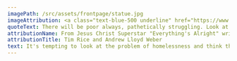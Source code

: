 ```yaml
---
imagePath: /src/assets/frontpage/statue.jpg
imageAttribution: <a class="text-blue-500 underline" href="https://www.flickr.com/photos/clairity/52934545949/"><i>Homeless Jesus, Basilica of Saint Mary, Minneapolis 5/27/23</i></a> By Sharon Mollerus - <a href="https://commons.wikimedia.org/w/index.php?curid=140467714" class="text-blue-500 underline" >CC BY 2.0</a>
quoteText: There will be poor always, pathetically struggling. Look at the good things you've got.
attributionName: From Jesus Christ Superstar "Everything's Alright" written 1970
attributionTitle: Tim Rice and Andrew Lloyd Weber
text: It's tempting to look at the problem of homelessness and think that's just the way it is. The way it always has been, but has it? Must things remain this way? Being unhoused is a condition that describes individuals, families, or communities without housing, or the means of securing housing that is stable, safe, that has some	semblance of permanency, and is appropriate. The problem is complex on an individual, and on a societal level. Individually, a person or a household's financial situation, mental or physical challenges, including addiction and/or racism, and discrimination can all play a part. On the societal level there are systematic barriers, and a shortage of affordable and appropriate housing. Public misconceptions also play a large role in perpetuating the barriers that face those who are affected.	
---
```


